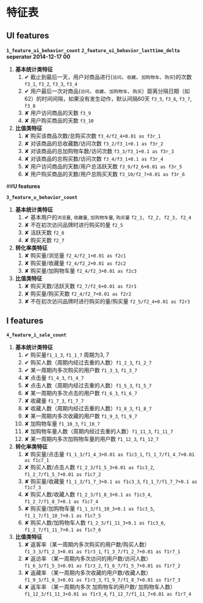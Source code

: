 特征表
=======

## **UI features**

**`1_feature_ui_behavior_count`**
**`2_feature_ui_behavior_lasttime_delta`**
**seperator 2014-12-17 00**

1. **基本统计类特征**
	1. ✔ 截止到最后一天，用户对商品进行(`访问`、`收藏`、`加购物车`、`购买`)的次数 `f3_1`, `f3_2`, `f3_3`, `f3_4`
	2. ✔ 用户最后一次对商品(`访问`、`收藏`、`加购物车`、`购买`）距离分隔日期（如62）的时间间隔，如果没有发生动作，默认间隔60天  `f3_5`, `f3_6`, `f3_7`, `f3_8`
	3. ✘ 用户访问商品的天数 `f3_9`
	4. ✘ 用户购买商品的天数 `f3_10`
2. **比值类特征**
	1. ✘ 购买该商品次数/总购买次数 `f3_4/f2_4+0.01 as f3r_1`
	2. ✘ 对该商品的总收藏数/访问次数 `f3_2/f3_1+0.1 as f3r_2`
	3. ✘ 对该商品的总加购物车数/访问次数 `f3_3/f3_1+0.1 as f3r_3`
	4. ✘ 对该商品的总购买数/访问次数 `f3_4/f3_1+0.1 as f3r_4`
	5. ✘ 用户访问商品的天数/用户总活跃天数 `f3_9/f2_6+0.01 as f3r_5`
	6. ✘ 用户购买商品的天数/用户总购买天数 `f3_10/f2_7+0.01 as f3r_6`


##**U features**

**`3_feature_u_behavior_count`**

1. **基本统计类特征**
	1. ✔ 基本用户的`浏览量`, `收藏量`, `加购物车量`, `购买量`  `f2_1, f2_2, f2_3, f2_4`
	2. ✘ 不在初次访问品牌时进行购买的量 `f2_5`
	3. ✘ 活跃天数 `f2_6`
	4. ✘ 购买天数 `f2_7`
2. **转化率类特征**
	1. ✘ 购买量/浏览量 `f2_4/f2_1+0.01 as f2c1`
	2. ✘ 购买量/收藏量 `f2_4/f2_2+0.01 as f2c2`
	3. ✘ 购买量/加购物车量 `f2_4/f2_3+0.01 as f2c3`
3. **比值类特征**
	1. ✘ 购买天数/活跃天数 `f2_7/f2_6+0.01 as f2r1`
	2. ✘ 购买量/购买天数 `f2_4/f2_7+0.01 as f2r2`
	2. ✘ 不在初次访问品牌时进行购买的量/购买量 `f2_5/f2_4+0.01 as f2r3`

## **I features**

**`4_feature_i_sale_count`**

1. **基本统计类特征**
	1. ✔ 购买量`f1_1_3`, `f1_1_7` 周期为3, 7
	2. ✔ 购买人数（周期内经过去重的人数）`f1_2_3`, `f1_2_7`
	3. ✔ 某一周期内多次购买的用户数 `f1_3_3`, `f1_3_7`
	4. ✘ 点击量 `f1_4_3`, `f1_4_7`
	5. ✘ 点击人数（周期内经过去重的人数）`f1_5_3`, `f1_5_7`
	6. ✘ 某一周期内多次点击的用户数 `f1_6_3`, `f1_6_7`
	5. ✘ 收藏量 `f1_7_3`, `f1_7_7`
	6. ✘ 收藏人数（周期内经过去重的人数）`f1_8_3`, `f1_8_7`
	7. ✘ 某一周期内多次收藏的用户数 `f1_9_3`, `f1_9_7`
	6. ✘ 加购物车量 `f1_10_3`, `f1_10_7`
	7. ✘ 加购物车量人数（周期内经过去重的人数）`f1_11_3`, `f1_11_7`
	8. ✘ 某一周期内多次加购物车量的用户数 `f1_12_3`, `f1_12_7`
2. **转化率类特征**
	1. ✘ 购买量/点击量 `f1_1_3/f1_4_3+0.01 as f1c3_1`, `f1_1_7/f1_4_7+0.01 as f1c7_1`
	2. ✘ 购买人数/点击人数 `f1_2_3/f1_5_3+0.01 as f1c3_2`, `f1_2_7/f1_5_7+0.01 as f1c7_2`
	3. ✘ 购买量/收藏量 `f1_1_3/f1_7_3+0.1 as f1c3_3`, `f1_1_7/f1_7_7+0.1 as f1c7_3`
	4. ✘ 购买人数/收藏人数 `f1_2_3/f1_8_3+0.1 as f1c3_4`, `f1_2_7/f1_8_7+0.1 as f1c7_4`
	5. ✘ 购买量/加购物车量 `f1_1_3/f1_10_3+0.1 as f1c3_5`, `f1_1_7/f1_10_7+0.1 as f1c7_5`
	6. ✘ 购买人数/加购物车人数 `f1_2_3/f1_11_3+0.1 as f1c3_6`, `f1_2_7/f1_11_7+0.1 as f1c7_6`
3. **比值类特征**
	1. ✘ 返客率（某一周期内多次购买的用户数/购买人数）`f1_3_3/f1_2_3+0.01 as f1r3_1`, `f1_3_7/f1_2_7+0.01 as f1r7_1`
	2. ✘ 返访率 （某一周期内多次访问的用户数/访问人数）`f1_6_3/f1_5_3+0.01 as f1r3_2`, `f1_6_7/f1_5_7+0.01 as f1r7_2`
	3. ✘ 返藏率 （某一周期内多次收藏的用户数/收藏人数）`f1_9_3/f1_8_3+0.01 as f1r3_3`, `f1_9_7/f1_8_7+0.01 as f1r7_3`
	4. ✘ 返车率 （某一周期内多次 加购物车的用户数/ 加购物车人数）`f1_12_3/f1_11_3+0.01 as f1r3_4`, `f1_12_7/f1_11_7+0.01 as f1r7_4`
